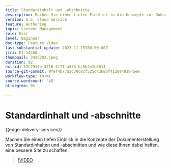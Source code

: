 ```yaml
---
title: Standardinhalt und -abschnitte
description: Machen Sie einen tiefen Einblick in die Konzepte zur Dokumenterstellung von Standardinhalten und -abschnitten.
version: 6.5, Cloud Service
feature: Authoring
topic: Content Management
role: User
level: Beginner
doc-type: Feature Video
last-substantial-update: 2023-11-15T00:00:00Z
jira: KT-14468
thumbnail: 3425702.jpeg
duration: 92
exl-id: 17c7919e-3216-4f71-a553-bc5b2e1b6014
source-git-commit: 9fef4b77a2c70c8cf525d42686f4120e481945ee
workflow-type: tm+mt
source-wordcount: '45'
ht-degree: 0%

---
```


# Standardinhalt und -abschnitte

{{edge-delivery-services}}

Machen Sie einen tiefen Einblick in die Konzepte der Dokumenterstellung von Standardinhalten und -abschnitten und wie diese Ihnen dabei helfen, eine bessere Site zu schaffen.

>[!VIDEO](https://video.tv.adobe.com/v/3425702/?learn=on)

